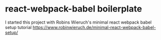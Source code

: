 # react-webpack-babel boilerplate

I started this project with Robins Wieruch's minimal react webpack babel setup tutorial
https://www.robinwieruch.de/minimal-react-webpack-babel-setup/